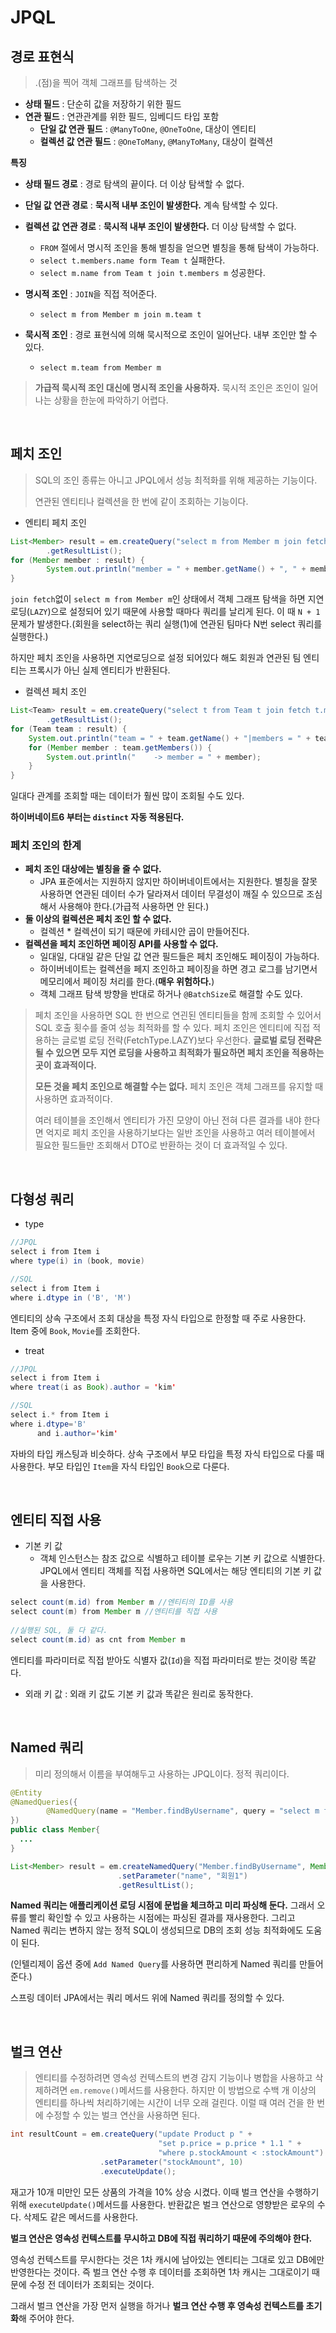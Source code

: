 # JPQL

## 경로 표현식
> .(점)을 찍어 객체 그래프를 탐색하는 것

- **상태 필드** : 단순히 값을 저장하기 위한 필드
- **연관 필드** : 연관관계를 위한 필드, 임베디드 타입 포함
  - **단일 값 연관 필드** : `@ManyToOne`, `@OneToOne`, 대상이 엔티티
  - **컬렉션 값 연관 필드** : `@OneToMany`, `@ManyToMany`, 대상이 컬렉션

**특징**
- **상태 필드 경로** : 경로 탐색의 끝이다. 더 이상 탐색할 수 없다.
- **단일 값 연관 경로** : **묵시적 내부 조인이 발생한다.** 계속 탐색할 수 있다.
- **컬렉션 값 연관 경로** : **묵시적 내부 조인이 발생한다.** 더 이상 탐색할 수 없다.
  - `FROM` 절에서 명시적 조인을 통해 별칭을 얻으면 별칭을 통해 탐색이 가능하다.
  - `select t.members.name form Team t` 실패한다.
  - `select m.name from Team t join t.members m` 성공한다.


- **명시적 조인** : `JOIN`을 직접 적어준다.
  - `select m from Member m join m.team t`
- **묵시적 조인** : 경로 표현식에 의해 묵시적으로 조인이 일어난다. 내부 조인만 할 수 있다.
  - `select m.team from Member m`

> **가급적 묵시적 조인 대신에 명시적 조인을 사용하자.** 묵시적 조인은 조인이 일어나는 상황을 한눈에 파악하기 어렵다.

<br>

## 페치 조인
> SQL의 조인 종류는 아니고 JPQL에서 성능 최적화를 위해 제공하는 기능이다.
> 
> 연관된 엔티티나 컬렉션을 한 번에 같이 조회하는 기능이다.

- 엔티티 페치 조인
```java
List<Member> result = em.createQuery("select m from Member m join fetch m.team", Member.class)
        .getResultList();
for (Member member : result) {
        System.out.println("member = " + member.getName() + ", " + member.getTeam().getName());
}
```
`join fetch`없이 `select m from Member m`인 상태에서 객체 그래프 탐색을 하면 지연로딩(`LAZY`)으로 설정되어 있기 때문에 사용할 때마다 쿼리를 날리게 된다. 이 때
`N + 1`문제가 발생한다.(회원을 select하는 쿼리 실행(1)에 연관된 팀마다 N번 select 쿼리를 실행한다.)

하지만 페치 조인을 사용하면 지연로딩으로 설정 되어있다 해도 회원과 연관된 팀 엔티티는 프록시가 아닌 실제 엔티티가 반환된다.

- 컬렉션 페치 조인
```java
List<Team> result = em.createQuery("select t from Team t join fetch t.members", Team.class)
        .getResultList();
for (Team team : result) {
    System.out.println("team = " + team.getName() + "|members = " + team.getMembers().size());
    for (Member member : team.getMembers()) {
        System.out.println("    -> member = " + member);
    }
}
```
일대다 관계를 조회할 때는 데이터가 훨씬 많이 조회될 수도 있다.

**하이버네이트6 부터는 `distinct` 자동 적용된다.**

### 페치 조인의 한계

- **페치 조인 대상에는 별칭을 줄 수 없다.**
  - JPA 표준에서는 지원하지 않지만 하이버네이트에서는 지원한다. 별칭을 잘못 사용하면 연관된 데이터 수가 달라져서 데이터 무결성이 깨질 수 있으므로 조심해서 사용해야 한다.(가급적 사용하면 안 된다.)
- **둘 이상의 컬렉션은 페치 조인 할 수 없다.**
  - 컬렉션 * 컬렉션이 되기 때문에 카테시안 곱이 만들어진다.
- **컬렉션을 페치 조인하면 페이징 API를 사용할 수 없다.**
  - 일대일, 다대일 같은 단일 값 연관 필드들은 페치 조인해도 페이징이 가능하다.
  - 하이버네이트는 컬렉션을 페지 조인하고 페이징을 하면 경고 로그를 남기면서 메모리에서 페이징 처리를 한다.(**매우 위험하다.**)
  - 객체 그래프 탐색 방향을 반대로 하거나 `@BatchSize`로 해결할 수도 있다.

> 페치 조인을 사용하면 SQL 한 번으로 연괸된 엔티티들을 함께 조회할 수 있어서 SQL 호출 횟수를 줄여 성능 최적화를 할 수 있다. 페치 조인은 엔티티에 직접 적용하는 
> 글로벌 로딩 전략(FetchType.LAZY)보다 우선한다. **글로벌 로딩 전략은 될 수 있으면 모두 지연 로딩을 사용하고 최적화가 필요하면 페치 조인을 적용하는 곳이 효과적이다.**
> 
> **모든 것을 페치 조인으로 해결할 수는 없다.** 페치 조인은 객체 그래프를 유지할 때 사용하면 효과적이다. 
> 
> 여러 테이블을 조인해서 엔티티가 가진 모양이 아닌 전혀 다른 결과를 내야 한다면 억지로 페치 조인을 사용하기보다는 일반 조인을 사용하고 여러 테이블에서 필요한
> 필드들만 조회해서 DTO로 반환하는 것이 더 효과적일 수 있다.

<br>

## 다형성 쿼리
- type
```java
//JPQL
select i from Item i
where type(i) in (book, movie)

//SQL
select i from Item i
where i.dtype in ('B', 'M')
```
엔티티의 상속 구조에서 조회 대상을 특정 자식 타입으로 한정할 때 주로 사용한다. Item 중에 `Book`, `Movie`를 조회한다.

- treat
```java
//JPQL
select i from Item i
where treat(i as Book).author = 'kim'

//SQL
select i.* from Item i
where i.dtype='B' 
      and i.author='kim'
```
자바의 타입 캐스팅과 비슷하다. 상속 구조에서 부모 타입을 특정 자식 타입으로 다룰 때 사용한다. 부모 타입인 `Item`을 자식 타입인 `Book`으로 다룬다.

<br>

## 엔티티 직접 사용

- 기본 키 값
  - 객체 인스턴스는 참조 값으로 식별하고 테이블 로우는 기본 키 값으로 식별한다. JPQL에서 엔티티 객체를 직접 사용하면 SQL에서는 해당 엔티티의 기본 키 값을 사용한다.

```java
select count(m.id) from Member m //엔티티의 ID를 사용
select count(m) from Member m //엔티티를 직접 사용
        
//실행된 SQL, 둘 다 같다.
select count(m.id) as cnt from Member m
```
엔티티를 파라미터로 직접 받아도 식별자 값(`Id`)을 직접 파라미터로 받는 것이랑 똑같다.

- 외래 키 값 : 외래 키 값도 기본 키 값과 똑같은 원리로 동작한다.

<br>

## Named 쿼리
> 미리 정의해서 이름을 부여해두고 사용하는 JPQL이다. 정적 쿼리이다.

```java
@Entity
@NamedQueries({
        @NamedQuery(name = "Member.findByUsername", query = "select m from Member m where m.name = :name")
})
public class Member{
  ...
}

List<Member> result = em.createNamedQuery("Member.findByUsername", Member.class)
                        .setParameter("name", "회원1")
                        .getResultList();
```
**Named 쿼리는 애플리케이션 로딩 시점에 문법을 체크하고 미리 파싱해 둔다.** 그래서 오류를 빨리 확인할 수 있고 사용하는 시점에는 파싱된 결과를 재사용한다. 
그리고 Named 쿼리는 변하지 않는 정적 SQL이 생성되므로 DB의 조회 성능 최적화에도 도움이 된다.

(인텔리제이 옵션 중에 `Add Named Query`를 사용하면 편리하게 Named 쿼리를 만들어준다.)

스프링 데이터 JPA에서는 쿼리 메서드 위에 Named 쿼리를 정의할 수 있다.

<br>

## 벌크 연산
> 엔티티를 수정하려면 영속성 컨텍스트의 변경 감지 기능이나 병합을 사용하고 삭제하려면 `em.remove()`메서드를 사용한다. 하지만 이 방법으로 수백 개 이상의 엔티티를
> 하나씩 처리하기에는 시간이 너무 오래 걸린다. 이럴 때 여러 건을 한 번에 수정할 수 있는 벌크 연산을 사용하면 된다.

```java
int resultCount = em.createQuery("update Product p " +
                                 "set p.price = p.price * 1.1 " +
                                 "where p.stockAmount < :stockAmount")
                    .setParameter("stockAmount", 10)
                    .executeUpdate();
```
재고가 10개 미만인 모든 상품의 가격을 10% 상승 시켰다. 이때 벌크 연산을 수행하기 위해 `executeUpdate()`메서드를 사용한다. 반환값은 벌크 연산으로 영향받은 
로우의 수다. 삭제도 같은 메서드를 사용한다.

**벌크 연산은 영속성 컨텍스트를 무시하고 DB에 직접 쿼리하기 때문에 주의해야 한다.**

영속성 컨텍스트를 무시한다는 것은 1차 캐시에 남아있는 엔티티는 그대로 있고 DB에만 반영한다는 것이다. 즉 벌크 연산 수행 후 데이터를 조회하면 1차 캐시는 그대로이기 때문에
수정 전 데이터가 조회되는 것이다.

그래서 벌크 연산을 가장 먼저 실행을 하거나 **벌크 연산 수행 후 영속성 컨텍스트를 초기화**해 주어야 한다.